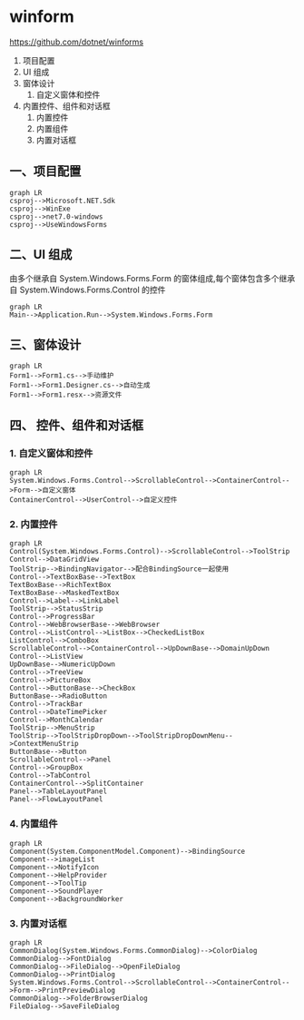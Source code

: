 # winform

<https://github.com/dotnet/winforms>

1. 项目配置
1. UI 组成
1. 窗体设计
    1. 自定义窗体和控件
1. 内置控件、组件和对话框
    1. 内置控件
    1. 内置组件
    1. 内置对话框

## 一、项目配置

```mermaid
graph LR
csproj-->Microsoft.NET.Sdk
csproj-->WinExe
csproj-->net7.0-windows
csproj-->UseWindowsForms
```

## 二、UI 组成

由多个继承自 System.Windows.Forms.Form 的窗体组成,每个窗体包含多个继承自 System.Windows.Forms.Control 的控件

```mermaid
graph LR
Main-->Application.Run-->System.Windows.Forms.Form
```

## 三、窗体设计

```mermaid
graph LR
Form1-->Form1.cs-->手动维护
Form1-->Form1.Designer.cs-->自动生成
Form1-->Form1.resx-->资源文件
```

## 四、 控件、组件和对话框

### 1. 自定义窗体和控件

```mermaid
graph LR
System.Windows.Forms.Control-->ScrollableControl-->ContainerControl-->Form-->自定义窗体
ContainerControl-->UserControl-->自定义控件
```

### 2. 内置控件

```mermaid
graph LR
Control(System.Windows.Forms.Control)-->ScrollableControl-->ToolStrip
Control-->DataGridView
ToolStrip-->BindingNavigator-->配合BindingSource一起使用
Control-->TextBoxBase-->TextBox
TextBoxBase-->RichTextBox
TextBoxBase-->MaskedTextBox
Control-->Label-->LinkLabel
ToolStrip-->StatusStrip
Control-->ProgressBar
Control-->WebBrowserBase-->WebBrowser
Control-->ListControl-->ListBox-->CheckedListBox
ListControl-->ComboBox
ScrollableControl-->ContainerControl-->UpDownBase-->DomainUpDown
Control-->ListView
UpDownBase-->NumericUpDown
Control-->TreeView
Control-->PictureBox
Control-->ButtonBase-->CheckBox
ButtonBase-->RadioButton
Control-->TrackBar
Control-->DateTimePicker
Control-->MonthCalendar
ToolStrip-->MenuStrip
ToolStrip-->ToolStripDropDown-->ToolStripDropDownMenu-->ContextMenuStrip
ButtonBase-->Button
ScrollableControl-->Panel
Control-->GroupBox
Control-->TabControl
ContainerControl-->SplitContainer
Panel-->TableLayoutPanel
Panel-->FlowLayoutPanel
```

### 4. 内置组件

```mermaid
graph LR
Component(System.ComponentModel.Component)-->BindingSource
Component-->imageList
Component-->NotifyIcon
Component-->HelpProvider
Component-->ToolTip
Component-->SoundPlayer
Component-->BackgroundWorker
```

### 3. 内置对话框

```mermaid
graph LR
CommonDialog(System.Windows.Forms.CommonDialog)-->ColorDialog
CommonDialog-->FontDialog
CommonDialog-->FileDialog-->OpenFileDialog
CommonDialog-->PrintDialog
System.Windows.Forms.Control-->ScrollableControl-->ContainerControl-->Form-->PrintPreviewDialog
CommonDialog-->FolderBrowserDialog
FileDialog-->SaveFileDialog
```
